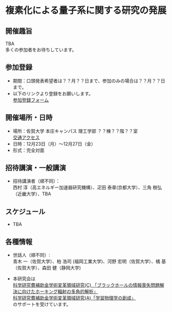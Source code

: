 # 複素化による量子系に関する研究の発展


## 開催趣旨
TBA  
多くの参加者をお待ちしています。

## 参加登録
- 期間：口頭発表希望者は？？月？？日まで、参加のみの場合は？？月？？日まで。
- 以下のリンクより登録をお願いします。  
  [参加登録フォーム](https://forms.gle/919K1jHAihKMBynF9)  

## 開催場所・日時
- 場所：佐賀大学 本庄キャンパス 理工学部 ？？棟？？階？？室  
  [交通アクセス](https://www.saga-u.ac.jp/access/)
- 日時：12月23日（月）～12月27日（金）
- 形式：完全対面

## 招待講演・一般講演
- 招待講演者（順不同）：  
  西村 淳（高エネルギー加速器研究機構）、疋田 泰章(京都大学）、三角 樹弘（近畿大学）、TBA

## スケジュール
- TBA

## 各種情報
- 世話人（順不同）:  
  青木 一（佐賀大学）、柏 浩司 (福岡工業大学)、河野 宏明（佐賀大学）、橘 基（佐賀大学）、森田 健（静岡大学)

- 本研究会は  
  [科学研究費補助金学術変革領域研究(C) 「ブラックホールの情報喪失問題解決に向けたホーキング輻射の多角的解析」](https://kaken.nii.ac.jp/ja/grant/KAKENHI-PROJECT-20K03946/)  
  [科学研究費補助金学術変革領域研究(A)「学習物理学の創成」](https://mlphys.scphys.kyoto-u.ac.jp/)  
  のサポートを受けています。
